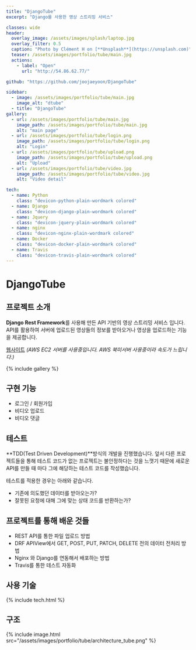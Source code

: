 ```yaml
---
title: "DjangoTube"
excerpt: "Django를 사용한 영상 스트리밍 서비스"

classes: wide
header:
  overlay_image: /assets/images/splash/laptop.jpg
  overlay_filter: 0.5
  caption: "Photo by Clément H on [**Unsplash**](https://unsplash.com)"
  teaser: /assets/images/portfolio/tube/main.jpg
  actions:
    - label: "Open"
      url: "http://54.86.62.77/"

github: "https://github.com/joojaeyoon/DjangoTube"

sidebar:
  - image: /assets/images/portfolio/tube/main.jpg
    image_alt: "dtube"
  - title: "DjangoTube"
gallery:
  - url: /assets/images/portfolio/tube/main.jpg
    image_path: /assets/images/portfolio/tube/main.jpg
    alt: "main page"
  - url: /assets/images/portfolio/tube/login.png
    image_path: /assets/images/portfolio/tube/login.png
    alt: "Login"
  - url: /assets/images/portfolio/tube/upload.png
    image_path: /assets/images/portfolio/tube/upload.png
    alt: "Upload"
  - url: /assets/images/portfolio/tube/video.jpg
    image_path: /assets/images/portfolio/tube/video.jpg
    alt: "Video detail"

tech:
  - name: Python
    class: "devicon-python-plain-wordmark colored"
  - name: Django
    class: "devicon-django-plain-wordmark colored"
  - name: Jquery
    class: "devicon-jquery-plain-wordmark colored"
  - name: nginx
    class: "devicon-nginx-plain-wordmark colored"
  - name: Docker
    class: "devicon-docker-plain-wordmark colored"
  - name: Travis
    class: "devicon-travis-plain-wordmark colored"
---
```


# DjangoTube

## 프로젝트 소개

**Django Rest Framework**를 사용해 만든 API 기반의 영상 스트리밍 서비스 입니다. API를 활용하여 서버에 업로드된 영상들의 정보를 받아오거나 영상을 업로드하는 기능을 제공합니다.

[웹사이트](http://54.86.62.77/)
_(AWS EC2 서버를 사용중입니다. AWS 북미서버 사용중이라 속도가 느립니다.)_

{% include gallery %}

## 구현 기능

- 로그인 / 회원가입
- 비디오 업로드
- 비디오 댓글

## 테스트

**TDD(Test Driven Development)**방식의 개발을 진행했습니다. 앞서 다른
프로젝트들을 통해 테스트 코드가 없는 프로젝트는 불안정하다는 것을
느꼇기 때문에 새로운 API를 만들 때 마다 그에 해당하는 테스트 코드를 작성했습니다.

테스트를 적용한 경우는 아래와 같습니다.

- 기존에 의도했던 데이터를 받아오는가?
- 잘못된 요청에 대해 그에 맞는 상태 코드를 반환하는가?

## 프로젝트를 통해 배운 것들

- REST API를 통한 파일 업로드 방법
- DRF APIView에서 GET, POST, PUT, PATCH, DELETE 전의 데이터 전처리 방법
- Nginx 와 Django를 연동해서 배포하는 방법
- Travis를 통한 테스트 자동화

## 사용 기술

{% include tech.html %}

## 구조

{% include image.html src="/assets/images/portfolio/tube/architecture_tube.png" %}
